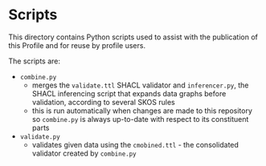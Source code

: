 # Scripts

This directory contains Python scripts used to assist with the publication of this Profile and for reuse by profile users.

The scripts are:

* `combine.py`
    * merges the `validate.ttl` SHACL validator and `inferencer.py`, the SHACL inferencing script that expands data graphs before validation, according to several SKOS rules
    * this is run automatically when changes are made to this repository so `combine.py` is always up-to-date with respect to its constituent parts
* `validate.py`
    * validates given data using the `cmobined.ttl` - the consolidated validator created by `combine.py`
